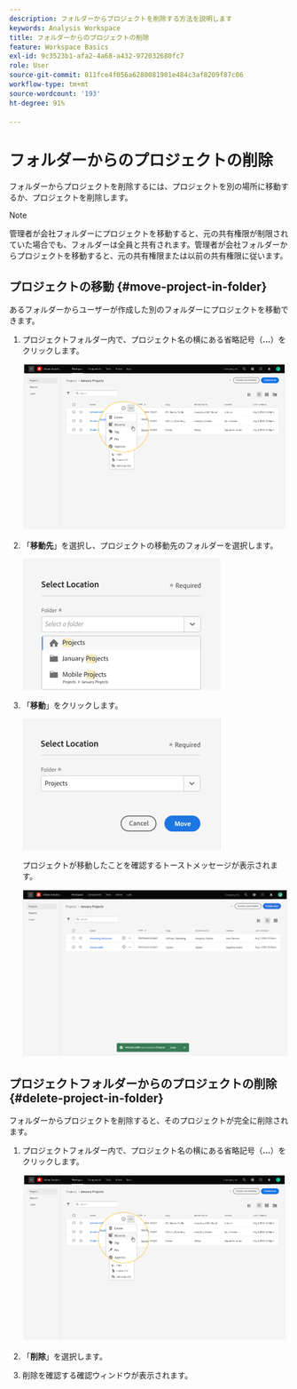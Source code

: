 ```yaml
---
description: フォルダーからプロジェクトを削除する方法を説明します
keywords: Analysis Workspace
title: フォルダーからのプロジェクトの削除
feature: Workspace Basics
exl-id: 9c3523b1-afa2-4a68-a432-972032680fc7
role: User
source-git-commit: 811fce4f056a6280081901e484c3af8209f87c06
workflow-type: tm+mt
source-wordcount: '193'
ht-degree: 91%

---
```


# フォルダーからのプロジェクトの削除

フォルダーからプロジェクトを削除するには、プロジェクトを別の場所に移動するか、プロジェクトを削除します。

>[!NOTE]
>
>管理者が会社フォルダーにプロジェクトを移動すると、元の共有権限が制限されていた場合でも、フォルダーは全員と共有されます。管理者が会社フォルダーからプロジェクトを移動すると、元の共有権限または以前の共有権限に従います。

## プロジェクトの移動 {#move-project-in-folder}

あるフォルダーからユーザーが作成した別のフォルダーにプロジェクトを移動できます。

1. プロジェクトフォルダー内で、プロジェクト名の横にある省略記号（**...**）をクリックします。

   ![省略記号オプション。](/help/analysis-workspace/build-workspace-project/assets/move1.png)

1. 「**移動先**」を選択し、プロジェクトの移動先のフォルダーを選択します。

   ![「ロケーションの選択」ウィンドウが表示されます。](/help/analysis-workspace/build-workspace-project/assets/move-select-location.png)

1. 「**移動**」をクリックします。

   ![「移動」をクリックします。](/help/analysis-workspace/build-workspace-project/assets/move-click-move.png)

   プロジェクトが移動したことを確認するトーストメッセージが表示されます。

   ![移動確認トースト。 ](/help/analysis-workspace/build-workspace-project/assets/move-project-moved.png)

## プロジェクトフォルダーからのプロジェクトの削除 {#delete-project-in-folder}

フォルダーからプロジェクトを削除すると、そのプロジェクトが完全に削除されます。

1. プロジェクトフォルダー内で、プロジェクト名の横にある省略記号（**...**）をクリックします。

   ![省略記号オプション。](/help/analysis-workspace/build-workspace-project/assets/move1.png)

1. 「**削除**」を選択します。

1. 削除を確認する確認ウィンドウが表示されます。
